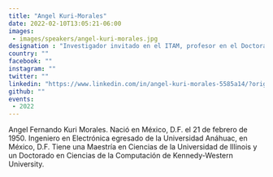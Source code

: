 ```yaml
---
title: "Angel Kuri-Morales"
date: 2022-02-10T13:05:21-06:00
images: 
 - images/speakers/angel-kuri-morales.jpg
designation : "Investigador invitado en el ITAM, profesor en el Doctorado de la UNAM."
country: ""
facebook: ""
instagram: ""
twitter: ""
linkedin: "https://www.linkedin.com/in/angel-kuri-morales-5585a14/?originalSubdomain=mx"
github: ""
events:
 - 2022
---
```


Angel Fernando Kuri Morales. Nació en México, D.F. el 21 de febrero de 1950. Ingeniero en Electrónica egresado de la Universidad Anáhuac, en México, D.F. Tiene una Maestría en Ciencias de la Universidad de Illinois y un Doctorado en Ciencias de la Computación de Kennedy-Western University.